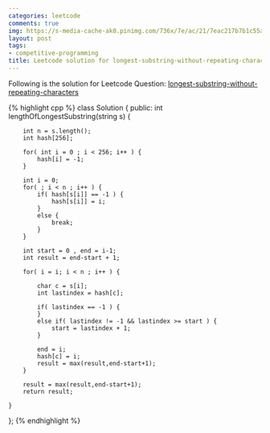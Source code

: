 ```yaml
---
categories: leetcode
comments: true
img: https://s-media-cache-ak0.pinimg.com/736x/7e/ac/21/7eac217b7b1c55ab7fd56758e4e181be.jpg
layout: post
tags:
- competitive-programming
title: Leetcode solution for longest-substring-without-repeating-characters
---
```


Following is the solution for Leetcode Question: [longest-substring-without-repeating-characters](https://leetcode.com/problems/longest-substring-without-repeating-characters/)

{% highlight cpp %}
class Solution {
public:
    int lengthOfLongestSubstring(string s) {
        
        int n = s.length();
        int hash[256];
        
        for( int i = 0 ; i < 256; i++ ) {
            hash[i] = -1;
        }
        
        int i = 0;
        for( ; i < n ; i++ ) {
            if( hash[s[i]] == -1 ) {
                hash[s[i]] = i;
            }
            else {
                break;
            }
        }
        
        int start = 0 , end = i-1;
        int result = end-start + 1;
        
        for( i = i; i < n ; i++ ) {
            
            char c = s[i];
            int lastindex = hash[c];
            
            if( lastindex == -1 ) {
            }
            else if( lastindex != -1 && lastindex >= start ) {
                start = lastindex + 1;
            }
            
            end = i;
            hash[c] = i;
            result = max(result,end-start+1);
        }
        
        result = max(result,end-start+1);
        return result;
        
    }
};
{% endhighlight %}